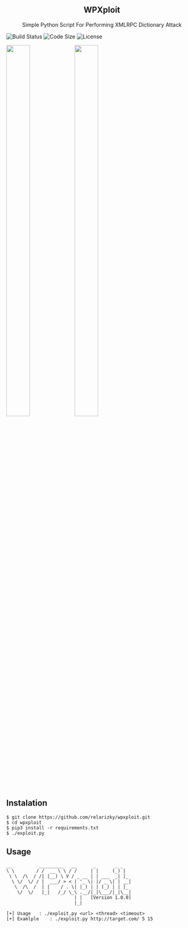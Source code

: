 <h2 align="center"> WPXploit </h2>


<p align="center"> Simple Python Script For Performing XMLRPC Dictionary Attack </p>


![Build Status](https://travis-ci.com/relarizky/wpxploit.svg?branch=master)
![Code Size](https://img.shields.io/github/languages/code-size/relarizky/wpxploit?color=brightgreen)
![License](https://img.shields.io/github/license/relarizky/wpxploit)


<img src="https://raw.githubusercontent.com/relarizky/wpxploit/master/screenshot/help.png" width=35% height=50%> <img src="https://raw.githubusercontent.com/relarizky/wpxploit/master/screenshot/action.png" width=35% height=50%>


## Instalation
```
$ git clone https://github.com/relarizky/wpxploit.git
$ cd wpxploit
$ pip3 install -r requirements.txt
$ ./exploit.py
```


## Usage
```
__          _________   __      _       _ _
\ \        / /  __ \ \ / /     | |     (_) |
 \ \  /\  / /| |__) \ V / _ __ | | ___  _| |_
  \ \/  \/ / |  ___/ > < | '_ \| |/ _ \| | __|
   \  /\  /  | |    / . \| |_) | | (_) | | |_
    \/  \/   |_|   /_/ \_\ .__/|_|\___/|_|\__|
                         | |   [Version 1.0.0]
                         |_|

[+] Usage	: ./exploit.py <url> <thread> <timeout>
[+] Examlple	: ./exploit.py http://target.com/ 5 15
```
